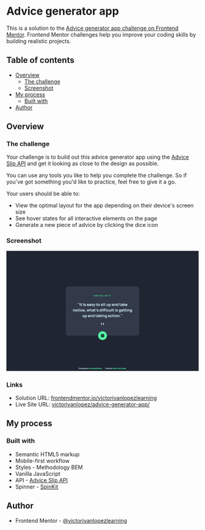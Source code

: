 # Advice generator app

This is a solution to the [Advice generator app challenge on Frontend Mentor](https://www.frontendmentor.io/challenges/advice-generator-app-QdUG-13db). Frontend Mentor challenges help you improve your coding skills by building realistic projects.

## Table of contents

- [Overview](#overview)
  - [The challenge](#the-challenge)
  - [Screenshot](#screenshot)
- [My process](#my-process)
  - [Built with](#built-with)
- [Author](#author)

## Overview

### The challenge

Your challenge is to build out this advice generator app using the [Advice Slip API](https://api.adviceslip.com) and get it looking as close to the design as possible.

You can use any tools you like to help you complete the challenge. So if you've got something you'd like to practice, feel free to give it a go.

Your users should be able to:

- View the optimal layout for the app depending on their device's screen size
- See hover states for all interactive elements on the page
- Generate a new piece of advice by clicking the dice icon

### Screenshot

![Advice generator app desktop](./screenshot.jpeg)

### Links

- Solution URL: [frontendmentor.io/victorivanlopezlearning](https://www.frontendmentor.io/profile/victorivanlopezlearning)
- Live Site URL: [victorivanlopez/advice-generator-app/](https://victorivanlopezlearning.github.io/advice-generator-app/)

## My process

### Built with

- Semantic HTML5 markup
- Mobile-first workflow
- Styles - Methodology BEM
- Vanilla JavaScript
- API - [Advice Slip API](https://api.adviceslip.com)
- Spinner - [SpinKit](https://tobiasahlin.com/spinkit/)

## Author

- Frontend Mentor - [@victorivanlopezlearning](https://www.frontendmentor.io/profile/victorivanlopezlearning)
